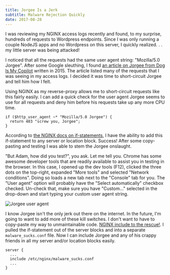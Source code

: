 ```yaml
---
title: Jorgee Is a Jerk
subtitle: Malware Rejection Quickly
date: 2017-08-28
---
```


I was reviewing my NGINX access logs recently and found, to my surprise, hundreds of requests to Wordpress endpoints. Since I was only running a couple NodeJS apps and no Wordpress on this server, I quickly realized. . . my little server was being attacked!

I noticed that all the requests had the same user agent string: "Mozilla/5.0 Jorgee". After some Google sleuthing, I found [an article on Jorgee from Dog Is My Copilot](http://www.skepticism.us/2015/05/new-malware-user-agent-value-jorgee/) written in 2015. The article listed many of the requests that I was seeing in my access logs. I decided it was time to short-circuit Jorgee and tell him how I felt.

Using NGINX as my reverse-proxy allows me to short-circuit requests like this fairly easily. I can add a quick check for the user agent Jorgee seems to use for all requests and deny him before his requests take up any more CPU time.

```nginx
if ($http_user_agent ~* "Mozilla/5.0 Jorgee") {
  return 403 "screw you, Jorgee";
}
```

According to [the NGINX docs on if-statements](http://nginx.org/en/docs/http/ngx_http_rewrite_module.html#if), I have the ability to add this if-statement to any server or location block. Success! After some copy-pasting and testing I was able to stem the Jorgee onslaught.

"But Adam, how did you test?", you ask. Let me tell you. Chrome has some awesome developer tools that are readily available to assist you in testing in the browser. In this case, I opened up the dev tools (F12), clicked the three dots on the top-right, expanded "More tools" and selected "Network conditions". Doing so loads a new tab next to the "Console" tab for you. The "User agent" option will probably have the "Select automatically" checkbox checked. Un-check that, make sure you have "Custom..." selected in the drop-down and start typing your custom user agent string.

![Jorgee user agent](/images/jorgee-user-agent.png)

I know Jorgee isn't the only jerk out there on the internet. In the future, I'm going to want to add more of these kill switches. I don't want to have to copy-paste my way to unmaintainable code. [NGINX include to the rescue!](http://nginx.org/en/docs/ngx_core_module.html#include). I pulled the if-statement out of the server blocks and into a separate `malware_sucks.conf` file. Now I can include Jorgee and any of his crappy friends in all my server and/or location blocks easily.

```nginx
server {
  ...
  include /etc/nginx/malware_sucks.conf
  ...
}
```

